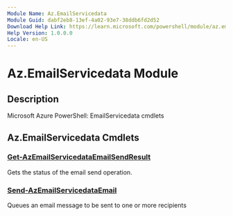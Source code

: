 ```yaml
---
Module Name: Az.EmailServicedata
Module Guid: dabf2eb8-13ef-4a02-93e7-38ddb6fd2d52
Download Help Link: https://learn.microsoft.com/powershell/module/az.emailservicedata
Help Version: 1.0.0.0
Locale: en-US
---
```


# Az.EmailServicedata Module
## Description
Microsoft Azure PowerShell: EmailServicedata cmdlets

## Az.EmailServicedata Cmdlets
### [Get-AzEmailServicedataEmailSendResult](Get-AzEmailServicedataEmailSendResult.md)
Gets the status of the email send operation.

### [Send-AzEmailServicedataEmail](Send-AzEmailServicedataEmail.md)
Queues an email message to be sent to one or more recipients

